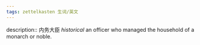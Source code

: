 ```yaml
---
tags: zettelkasten 生词/英文 
---
```


description:: 内务大臣
_historical_ an officer who managed the household of a monarch or noble.